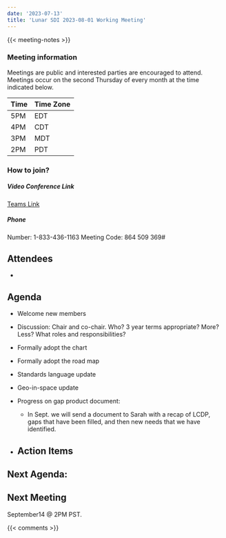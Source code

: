 ```yaml
---
date: '2023-07-13'
title: 'Lunar SDI 2023-08-01 Working Meeting'
---
```


{{<  meeting-notes >}}

### Meeting information
Meetings are public and interested parties are encouraged to attend. Meetings occur on the second Thursday of every month at the time indicated below.

| Time | Time Zone |
|------|-----------|
| 5PM  | EDT |
| 4PM  | CDT |
| 3PM  | MDT |
| 2PM  | PDT | 

### How to join?

##### Video Conference Link
[Teams Link](https://teams.microsoft.com/l/meetup-join/19%3ameeting_NjM0MzI5NGUtZDI1ZS00YWVjLWI1MTctYjUzZTU4OTVlNWIz%40thread.v2/0?context=%7b%22Tid%22%3a%220693b5ba-4b18-4d7b-9341-f32f400a5494%22%2c%22Oid%22%3a%22c27c6e98-e45a-45ff-aea5-7f10d6fe67c1%22%7d)

##### Phone
Number: 1-833-436-1163
Meeting Code: 864 509 369#

## Attendees
- 

## Agenda
- Welcome new members
- Discussion: Chair and co-chair. Who? 3 year terms appropriate? More? Less? What roles and responsibilities?
- Formally adopt the chart
- Formally adopt the road map
- Standards language update
- Geo-in-space update
- Progress on gap product document:
  - In Sept. we will send a document to Sarah with a recap of LCDP, gaps that have been filled, and then new needs that we have identified.
  
  
- ## Action Items

Next Agenda:
- 
  
## Next Meeting
September14 @ 2PM PST.

{{< comments >}}
